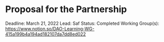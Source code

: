 # Proposal for the Partnership

Deadline: March 21, 2022
Lead: Saf
Status: Completed
Working Group(s): https://www.notion.so/DAO-Learning-WG-415a199b4a194ad182107da7dd8ed022